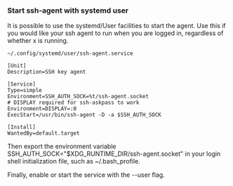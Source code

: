 ### Start ssh-agent with systemd user

It is possible to use the systemd/User facilities to start the agent. Use this if you would like your ssh agent to run when you are logged in, regardless of whether x is running.

`~/.config/systemd/user/ssh-agent.service`

```
[Unit]
Description=SSH key agent

[Service]
Type=simple
Environment=SSH_AUTH_SOCK=%t/ssh-agent.socket
# DISPLAY required for ssh-askpass to work
Environment=DISPLAY=:0
ExecStart=/usr/bin/ssh-agent -D -a $SSH_AUTH_SOCK

[Install]
WantedBy=default.target
```

Then export the environment variable SSH_AUTH_SOCK="$XDG_RUNTIME_DIR/ssh-agent.socket" in your login shell initialization file, such as ~/.bash_profile.

Finally, enable or start the service with the --user flag.